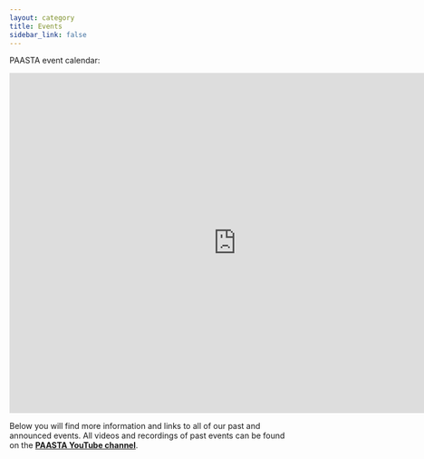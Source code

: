 ```yaml
---
layout: category
title: Events
sidebar_link: false
---
```

<!-- Maybe make a subfolder here for the monthly talks at one point-->

PAASTA event calendar:
<iframe src="https://calendar.google.com/calendar/embed?src=paasta.community%40gmail.com&ctz=Europe%2FLisbon" style="border: 0" width="800" height="600" frameborder="0" scrolling="no"></iframe>

Below you will find more information and links to all of our past and announced events.
All videos and recordings of past events can be found on the [**PAASTA YouTube channel**](https://www.youtube.com/@PAASTAcommunity).